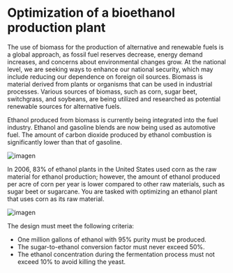 # Optimization of a bioethanol production plant

The use of biomass for the production of alternative and renewable fuels is a global approach, as fossil fuel reserves decrease, energy demand increases, and concerns about environmental changes grow. At the national level, we are seeking ways to enhance our national security, which may include reducing our dependence on foreign oil sources. Biomass is material derived from plants or organisms that can be used in industrial processes. Various sources of biomass, such as corn, sugar beet, switchgrass, and soybeans, are being utilized and researched as potential renewable sources for alternative fuels.

Ethanol produced from biomass is currently being integrated into the fuel industry. Ethanol and gasoline blends are now being used as automotive fuel. The amount of carbon dioxide produced by ethanol combustion is significantly lower than that of gasoline.

![imagen](https://github.com/user-attachments/assets/13495ed3-baec-47fd-b216-6b767dc2de26)

In 2006, 83% of ethanol plants in the United States used corn as the raw material for ethanol production; however, the amount of ethanol produced per acre of corn per year is lower compared to other raw materials, such as sugar beet or sugarcane. You are tasked with optimizing an ethanol plant that uses corn as its raw material.

![imagen](https://github.com/user-attachments/assets/261c886e-d64d-41b0-a44a-6c08a26eaa3b)

The design must meet the following criteria:

* One million gallons of ethanol with 95% purity must be produced.
* The sugar-to-ethanol conversion factor must never exceed 50%.
* The ethanol concentration during the fermentation process must not exceed 10% to avoid killing the yeast.
